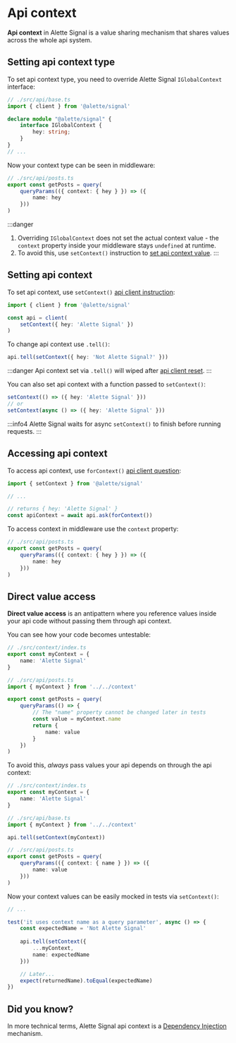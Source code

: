 # Api context
**Api context** in Alette Signal is a value sharing mechanism that shares values 
across the whole api system.

## Setting api context type
To set api context type, you need to override Alette Signal `IGlobalContext`
interface:
```ts
// ./src/api/base.ts
import { client } from '@alette/signal'

declare module "@alette/signal" {
    interface IGlobalContext {
        hey: string;
    }
}
// ...
```

Now your context type can be seen in middleware:
```ts
// ./src/api/posts.ts
export const getPosts = query(
    queryParams(({ context: { hey } }) => ({
        name: hey
    }))
)
```

:::danger
1. Overriding `IGlobalContext` does not set the actual context value - 
the `context` property inside your middleware stays `undefined` at runtime. 
2. To avoid this, use `setContext()` instruction to [set api context value](#setting-api-context).
:::

## Setting api context
To set api context, use `setContext()`
[api client instruction](api-configuration/#api-client-instruction):
```ts
import { client } from '@alette/signal'

const api = client(
    setContext({ hey: 'Alette Signal' })
)
```

To change api context use `.tell()`:
```ts
api.tell(setContext({ hey: 'Not Alette Signal?' }))
```
:::danger
Api context set via `.tell()` will wiped after 
[api client reset](api-configuration/#resetting-api-client).
:::

You can also set api context with a function passed to `setContext()`:
```ts
setContext(() => ({ hey: 'Alette Signal' }))
// or
setContext(async () => ({ hey: 'Alette Signal' }))
```

:::info4
Alette Signal waits for async `setContext()` 
to finish before running requests.
:::

## Accessing api context
To access api context, use `forContext()`
[api client question](api-configuration/#api-client-question):
```ts
import { setContext } from '@alette/signal'

// ...

// returns { hey: 'Alette Signal' }
const apiContext = await api.ask(forContext())
```

To access context in middleware use the `context` property:
```ts
// ./src/api/posts.ts
export const getPosts = query(
    queryParams(({ context: { hey } }) => ({
        name: hey
    }))
)
```

## Direct value access
**Direct value access** is an antipattern where you reference values
inside your api code without passing them through api context.

You can see how your code becomes untestable:
```ts
// ./src/context/index.ts
export const myContext = {
    name: 'Alette Signal'
}

// ./src/api/posts.ts
import { myContext } from '../../context'

export const getPosts = query(
    queryParams(() => {
        // The "name" property cannot be changed later in tests
        const value = myContext.name
        return {
            name: value
        }
    })
)
```

To avoid this, _always_ pass values your api depends on 
through the api context:
```ts
// ./src/context/index.ts
export const myContext = {
    name: 'Alette Signal'
}

// ./src/api/base.ts
import { myContext } from '../../context'

api.tell(setContext(myContext))

// ./src/api/posts.ts
export const getPosts = query(
    queryParams(({ context: { name } }) => ({
        name: value
    }))
)
```

Now your context values can be easily mocked in tests via `setContext()`:
```ts
// ...

test('it uses context name as a query parameter', async () => {
    const expectedName = 'Not Alette Signal'
    
    api.tell(setContext({
        ...myContext,
        name: expectedName
    }))

    // Later...
    expect(returnedName).toEqual(expectedName)
})
```

## Did you know?
In more technical terms, Alette Signal api context is a
    [Dependency Injection](https://stackify.com/dependency-injection/) mechanism.